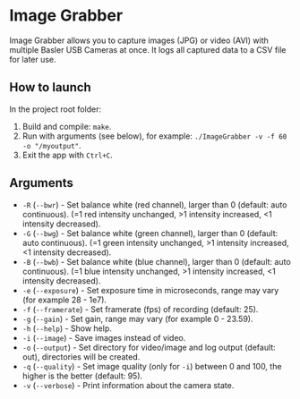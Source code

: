 # Image Grabber

Image Grabber allows you to capture images (JPG) or video (AVI) with multiple Basler USB Cameras at once. It logs all
captured data to a CSV file for later use.

## How to launch

In the project root folder:

1. Build and compile: `make`.
2. Run with arguments (see below), for example: `./ImageGrabber -v -f 60 -o "/myoutput"`.
3. Exit the app with `Ctrl+C`.

## Arguments

* `-R` (`--bwr`) - Set balance white (red channel), larger than 0 (default: auto continuous). (=1 red intensity
  unchanged, >1 intensity increased, <1 intensity decreased).
* `-G` (`--bwg`) - Set balance white (green channel), larger than 0 (default: auto continuous). (=1 green intensity
  unchanged, >1 intensity increased, <1 intensity decreased).
* `-B` (`--bwb`) - Set balance white (blue channel), larger than 0 (default: auto continuous). (=1 blue intensity
  unchanged, >1 intensity increased, <1 intensity decreased).
* `-e` (`--exposure`) - Set exposure time in microseconds, range may vary (for example 28 - 1e7).
* `-f` (`--framerate`) - Set framerate (fps) of recording (default: 25).
* `-g` (`--gain`) - Set gain, range may vary (for example 0 - 23.59).
* `-h` (`--help`) - Show help.
* `-i` (`--image`) - Save images instead of video.
* `-o` (`--output`) - Set directory for video/image and log output (default: out), directories will be created.
* `-q` (`--quality`) - Set image quality (only for `-i`) between 0 and 100, the higher is the better (default: 95).
* `-v` (`--verbose`) - Print information about the camera state.
